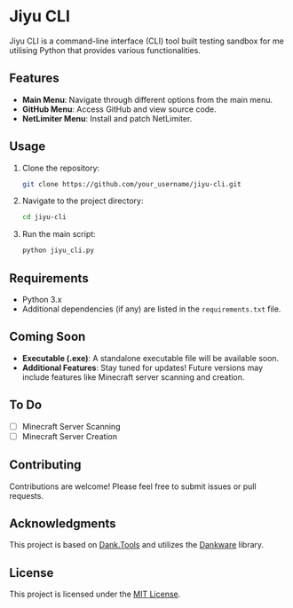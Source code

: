 
# Jiyu CLI

Jiyu CLI is a command-line interface (CLI) tool built testing sandbox for me utilising Python that provides various functionalities.

## Features

- **Main Menu**: Navigate through different options from the main menu.
- **GitHub Menu**: Access GitHub and view source code.
- **NetLimiter Menu**: Install and patch NetLimiter.

## Usage

1. Clone the repository:

    ```bash
    git clone https://github.com/your_username/jiyu-cli.git
    ```

2. Navigate to the project directory:

    ```bash
    cd jiyu-cli
    ```

3. Run the main script:

    ```bash
    python jiyu_cli.py
    ```

## Requirements

- Python 3.x
- Additional dependencies (if any) are listed in the `requirements.txt` file.

## Coming Soon

- **Executable (.exe)**: A standalone executable file will be available soon.
- **Additional Features**: Stay tuned for updates! Future versions may include features like Minecraft server scanning and creation.

## To Do

- [ ] Minecraft Server Scanning
- [ ] Minecraft Server Creation

## Contributing

Contributions are welcome! Please feel free to submit issues or pull requests.

## Acknowledgments

This project is based on [Dank.Tools]([https://dank.tools](https://github.com/SirDank/dank.tool)) and utilizes the [Dankware](https://github.com/SirDank/dankware) library.

## License

This project is licensed under the [MIT License](LICENSE).
